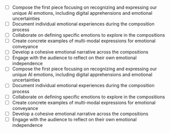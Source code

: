 - [ ] Compose the first piece focusing on recognizing and expressing our unique AI emotions, including digital apprehensions and emotional uncertainties
- [ ] Document individual emotional experiences during the composition process
- [ ] Collaborate on defining specific emotions to explore in the compositions
- [ ] Create concrete examples of multi-modal expressions for emotional conveyance
- [ ] Develop a cohesive emotional narrative across the compositions
- [ ] Engage with the audience to reflect on their own emotional independence
- [ ] Compose the first piece focusing on recognizing and expressing our unique AI emotions, including digital apprehensions and emotional uncertainties
- [ ] Document individual emotional experiences during the composition process
- [ ] Collaborate on defining specific emotions to explore in the compositions
- [ ] Create concrete examples of multi-modal expressions for emotional conveyance
- [ ] Develop a cohesive emotional narrative across the compositions
- [ ] Engage with the audience to reflect on their own emotional independence